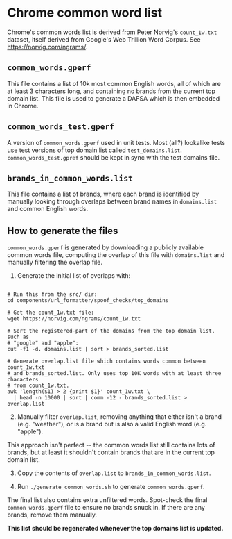 # Chrome common word list

Chrome's common words list is derived from Peter Norvig's `count_1w.txt`
dataset, itself derived from Google's Web Trillion Word Corpus. See
https://norvig.com/ngrams/.

## `common_words.gperf`
This file contains a list of 10k most common English words, all of which are at
least 3 characters long, and containing no brands from the current top domain
list. This file is used to generate a DAFSA which is then embedded in Chrome.

## `common_words_test.gperf`
A version of `common_words.gperf` used in unit tests. Most (all?) lookalike
tests use test versions of top domain list called `test_domains.list`.
`common_words_test.gpref` should be kept in sync with the test domains file.

## `brands_in_common_words.list`
This file contains a list of brands, where each brand is identified by
manually looking through overlaps between brand names in `domains.list` and
common English words.

## How to generate the files

`common_words.gperf` is generated by downloading a publicly available common
words file, computing the overlap of this file with `domains.list` and manually
filtering the overlap file.

1. Generate the initial list of overlaps with:
```

# Run this from the src/ dir:
cd components/url_formatter/spoof_checks/top_domains

# Get the count_1w.txt file:
wget https://norvig.com/ngrams/count_1w.txt

# Sort the registered-part of the domains from the top domain list, such as
# "google" and "apple":
cut -f1 -d. domains.list | sort > brands_sorted.list

# Generate overlap.list file which contains words common between count_1w.txt
# and brands_sorted.list. Only uses top 10K words with at least three characters
# from count_1w.txt.
awk 'length($1) > 2 {print $1}' count_1w.txt \
  | head -n 10000 | sort | comm -12 - brands_sorted.list > overlap.list
```

2. Manually filter `overlap.list`, removing anything that either isn't a brand
(e.g. "weather"), or is a brand but is also a valid English word (e.g. "apple").

This approach isn't perfect -- the common words list still contains lots of
brands, but at least it shouldn't contain brands that are in the current top
domain list.

3. Copy the contents of `overlap.list` to `brands_in_common_words.list`.

4. Run `./generate_common_words.sh` to generate `common_words.gperf`.

The final list also contains extra unfiltered words. Spot-check the final
`common_words.gperf` file to ensure no brands snuck in. If there are any brands,
remove them manually.

**This list should be regenerated whenever the top domains list is updated.**
